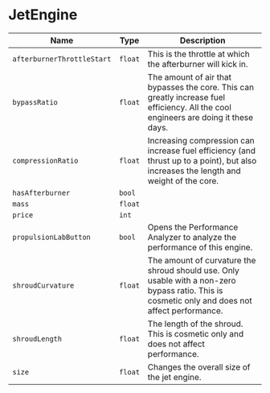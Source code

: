 # JetEngine


|Name|Type|Description|
|--|--|--|
|`afterburnerThrottleStart`|`float`|This is the throttle at which the afterburner will kick in.|
|`bypassRatio`|`float`|The amount of air that bypasses the core. This can greatly increase fuel efficiency. All the cool engineers are doing it these days.|
|`compressionRatio`|`float`|Increasing compression can increase fuel efficiency (and thrust up to a point), but also increases the length and weight of the core.|
|`hasAfterburner`|`bool`||
|`mass`|`float`||
|`price`|`int`||
|`propulsionLabButton`|`bool`|Opens the Performance Analyzer to analyze the performance of this engine.|
|`shroudCurvature`|`float`|The amount of curvature the shroud should use. Only usable with a non-zero bypass ratio. This is cosmetic only and does not affect performance.|
|`shroudLength`|`float`|The length of the shroud. This is cosmetic only and does not affect performance.|
|`size`|`float`|Changes the overall size of the jet engine.|


